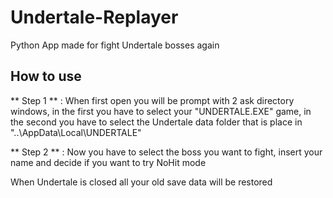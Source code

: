 # Undertale-Replayer
Python App made for fight Undertale bosses again

## How to use
** Step 1 ** : When first open you will be prompt with 2 ask directory windows, in the first you have to select your "UNDERTALE.EXE" game, in the second you have to select the Undertale data folder that is place in "..\AppData\Local\UNDERTALE" 

** Step 2 ** : Now you have to select the boss you want to fight, insert your name and decide if you want to try NoHit mode

When Undertale is closed all your old save data will be restored